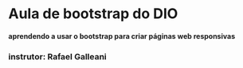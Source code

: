 # Aula de bootstrap do DIO 
#### aprendendo a usar o bootstrap para criar páginas web responsivas
### instrutor: Rafael Galleani